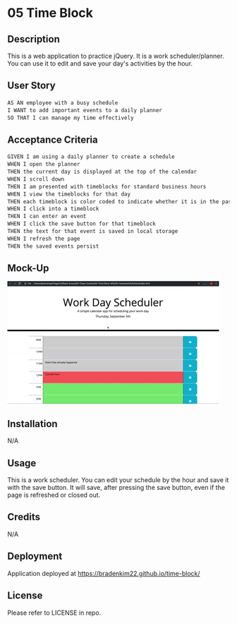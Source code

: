 # 05 Time Block

## Description
This is a web application to practice jQuery. It is a work scheduler/planner. You can use it to edit and save your day's activities by the hour.

## User Story

```md
AS AN employee with a busy schedule
I WANT to add important events to a daily planner
SO THAT I can manage my time effectively
```

## Acceptance Criteria

```md
GIVEN I am using a daily planner to create a schedule
WHEN I open the planner
THEN the current day is displayed at the top of the calendar
WHEN I scroll down
THEN I am presented with timeblocks for standard business hours
WHEN I view the timeblocks for that day
THEN each timeblock is color coded to indicate whether it is in the past, present, or future
WHEN I click into a timeblock
THEN I can enter an event
WHEN I click the save button for that timeblock
THEN the text for that event is saved in local storage
WHEN I refresh the page
THEN the saved events persist
```

## Mock-Up

![](./Assets/05-third-party-apis-homework-demo.gif)

## Installation

N/A

## Usage

This is a work scheduler. You can edit your schedule by the hour and save it with the save button. It will save, after pressing the save button, even if the page is refreshed or closed out.

## Credits

N/A

## Deployment

Application deployed at https://bradenkim22.github.io/time-block/

## License

Please refer to LICENSE in repo.
